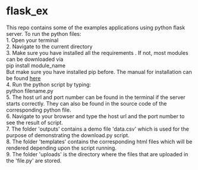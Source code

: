 # flask_ex
This repo contains some of the examples applications using python flask server. To run the python files:<br/>
    1. Open your terminal <br/>
    2. Navigate to the current directory <br/>
    3. Make sure you have installed all the requirements . If not, most modules can be downloaded via <br/>
          pip install module_name <br/>
      But make sure you have installed pip before. The manual for installation can be found <a href = "https://pip.pypa.io/en/stable/installing/"> here</a><br/>
    4. Run the python script by typing: <br/>
          python filename.py<br/>
    5. The host url and port number can be found in the terminal if the server starts correctly. They can also be found in the source code of the corresponding python file. <br/>
    6. Navigate to your browser and type the host url and the port number to see the result of script. <br/>
    7. The folder 'outputs' contains a demo file 'data.csv' which is used for the purpose of demonstrating the download.py script.<br/>
    8. The folder 'templates' contains the corresponding html files which will be rendered depending upon the script running.<br/>
    9. The folder 'uploads' is the directory where the files that are uploaded in the 'file.py' are stored.<br/>
